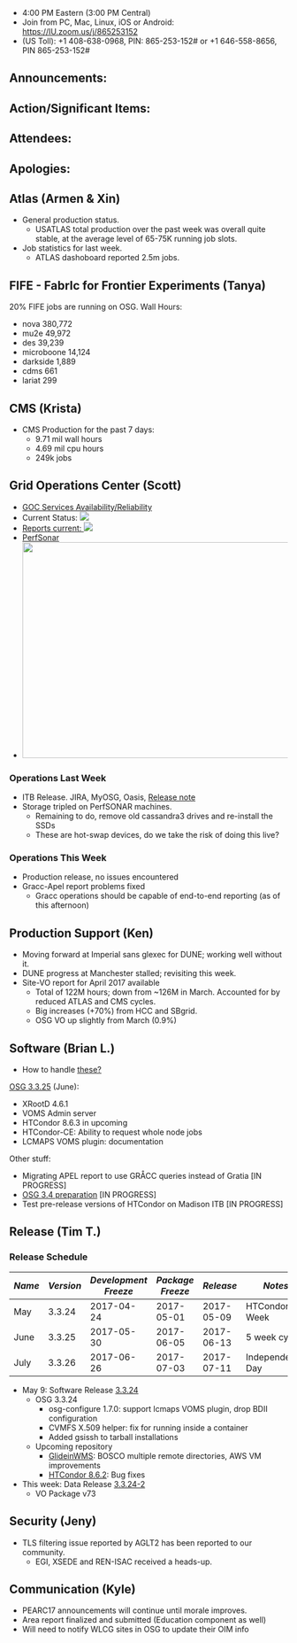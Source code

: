    * 4:00 PM Eastern (3:00 PM Central)
   * Join from PC, Mac, Linux, iOS or Android: https://IU.zoom.us/j/865253152
   * (US Toll): +1 408-638-0968, PIN: 865-253-152# or +1 646-558-8656, PIN 865-253-152#

## Announcements: 

## Action/Significant Items: 

## Attendees:

## Apologies:

## Atlas (Armen & Xin)
   * General production status. 
      * USATLAS total production over the past week was overall quite stable, at the average level of 65-75K running job slots.
   * Job statistics for last week.
      * ATLAS dashoboard reported 2.5m jobs.
## FIFE - FabrIc for Frontier Experiments (Tanya)
20% FIFE jobs are running on OSG. Wall Hours:
   * nova    380,772
   * mu2e    49,972
   * des     39,239
   * microboone 14,124
   * darkside 1,889
   * cdms    661
   * lariat  299


## CMS (Krista)
   * CMS Production for the past 7 days:
      * 9.71 mil wall hours
      * 4.69 mil cpu hours
      * 249k jobs

## Grid Operations Center (Scott)
   * [GOC Services Availability/Reliability](http://tinyurl.com/pre26vw)
   * Current Status: [<img src="http://monitor.grid.iu.edu/availability/production_status.png">](http://monitor.grid.iu.edu/availability/production.html)
   * <a href="http://reports.grid.iu.edu/reports/">Reports current: <img src="http://steige.grid.iu.edu/steige/status_reports.png"></a>
   * [PerfSonar](http://maddash.aglt2.org/maddash-webui/index.cgi?dashboard=OSG\%20Grid\%20Operations\%20Center\%20Test\%20Mesh\%20Config)
   * <img src="http://osg-flock.grid.iu.edu/monitoring/condor/condor_7day.png" width='630' height='390'  /><br>

### Operations Last Week
  * ITB Release. JIRA, MyOSG, Oasis, [Release note](http://osggoc.blogspot.com/2017/05/goc-service-update-tuesday-may-9th-at.html)
  * Storage tripled on PerfSONAR machines.
     * Remaining to do, remove old cassandra3 drives and re-install the SSDs
     * These are hot-swap devices, do we take the risk of doing this live?

### Operations This Week
   * Production release, no issues encountered
   * Gracc-Apel report problems fixed
      * Gracc operations should be capable of end-to-end reporting (as of this afternoon)

## Production Support (Ken)

   * Moving forward at Imperial sans glexec for DUNE; working well without it.
   * DUNE progress at Manchester stalled; revisiting this week.
   * Site-VO report for April 2017 available
      * Total of 122M hours; down from ~126M in March. Accounted for by reduced ATLAS and CMS cycles.
      * Big increases (+70%) from HCC and SBgrid.
      * OSG VO up slightly from March (0.9%)
      
## Software (Brian L.)
   * How to handle [these?](https://ticket.grid.iu.edu/33717)

[OSG 3.3.25](https://jira.opensciencegrid.org/issues/?filter=15254) (June):  

-   XRootD 4.6.1
-   VOMS Admin server
-   HTCondor 8.6.3 in upcoming
-   HTCondor-CE: Ability to request whole node jobs
-   LCMAPS VOMS plugin: documentation

Other stuff:  

-   Migrating APEL report to use GR&Aring;CC queries instead of Gratia [IN PROGRESS]
-   [OSG 3.4 preparation](https://jira.opensciencegrid.org/browse/SOFTWARE-2329) [IN PROGRESS]
-   Test pre-release versions of HTCondor on Madison ITB [IN PROGRESS]

## Release (Tim T.)
### Release Schedule
| *Name* | *Version* | *Development Freeze* | *Package Freeze* | *Release* | *Notes* |
| ------ | --------- | -------------------- | ---------------- | --------- | ------- |
| May | 3.3.24 | 2017-04-24 | 2017-05-01 | 2017-05-09 | HTCondor Week |
| June | 3.3.25 | 2017-05-30 | 2017-06-05 | 2017-06-13 | 5 week cycle |
| July | 3.3.26 | 2017-06-26 | 2017-07-03 | 2017-07-11 | Independence Day |
   * May 9: Software Release [3.3.24](https://twiki.opensciencegrid.org/bin/view/Documentation/Release3/Release3324)
      * OSG 3.3.24
         * osg-configure 1.7.0: support lcmaps VOMS plugin, drop BDII configuration
         * CVMFS X.509 helper: fix for running inside a container
         * Added gsissh to tarball installations
      * Upcoming repository
         * [GlideinWMS](http://glideinwms.fnal.gov/doc.v3_3_2/history.html#development): BOSCO multiple remote directories, AWS VM improvements
         * [HTCondor 8.6.2](https://www-auth.cs.wisc.edu/lists/htcondor-world/2017/msg00015.shtml): Bug fixes
   * This week: Data Release [3.3.24-2](https://jira.opensciencegrid.org/browse/SOFTWARE-2710)
      * VO Package v73

## Security (Jeny)
   * TLS filtering issue reported by AGLT2 has been reported to our community.
      * EGI, XSEDE and REN-ISAC received a heads-up.

## Communication (Kyle)
   * PEARC17 announcements will continue until morale improves.
   * Area report finalized and submitted (Education component as well)
   * Will need to notify WLCG sites in OSG to update their OIM info 

